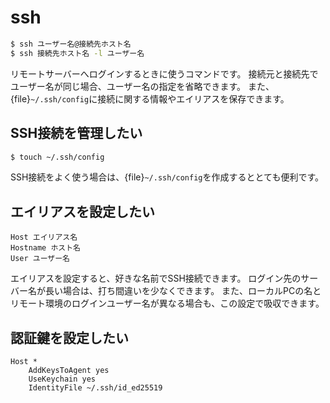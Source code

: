 # ssh

```bash
$ ssh ユーザー名@接続先ホスト名
$ ssh 接続先ホスト名 -l ユーザー名
```

リモートサーバーへログインするときに使うコマンドです。
接続元と接続先でユーザー名が同じ場合、ユーザー名の指定を省略できます。
また、{file}`~/.ssh/config`に接続に関する情報やエイリアスを保存できます。

## SSH接続を管理したい

```bash
$ touch ~/.ssh/config
```

SSH接続をよく使う場合は、{file}`~/.ssh/config`を作成するととても便利です。

## エイリアスを設定したい

```
Host エイリアス名
Hostname ホスト名
User ユーザー名
```

エイリアスを設定すると、好きな名前でSSH接続できます。
ログイン先のサーバー名が長い場合は、打ち間違いを少なくできます。
また、ローカルPCの名とリモート環境のログインユーザー名が異なる場合も、この設定で吸収できます。

## 認証鍵を設定したい

```
Host *
    AddKeysToAgent yes
    UseKeychain yes
    IdentityFile ~/.ssh/id_ed25519
```
